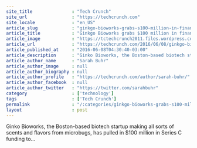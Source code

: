 ```yaml
---
site_title               : "Tech Crunch"
site_url                 : "https://techcrunch.com"
site_locale              : "en_US"
article_slug             : "ginkgo-bioworks-grabs-s100-million-in-financing-to-buy-a-whole-lot-of-synthetic-dna"
article_title            : "Ginkgo Bioworks grabs $100 million in financing to buy a whole lot of synthetic DNA"
article_image            : "https://tctechcrunch2011.files.wordpress.com/2016/06/unspecified.jpg?w=764&h=400&crop=1"
article_url              : "https://techcrunch.com/2016/06/08/ginkgo-bioworks-grabs-100-million-in-financing-to-buy-a-whole-lot-of-synthetic-dna/"
article_published_at     : "2016-06-08T04:30:40-03:00"
article_description      : "Ginko Bioworks, the Boston-based biotech startup making all sorts of scents and flavors from microbugs, has pulled in $100 million in Series C funding to..."
article_author_name      : "Sarah Buhr"
article_author_image     : null
article_author_biography : null
article_author_profile   : "https://techcrunch.com/author/sarah-buhr/"
article_author_facebook  : null
article_author_twitter   : "https://twitter.com/sarahbuhr"
category                 : ['technology']
tags                     : ['Tech Crunch']
permalink                : "/:categories/ginkgo-bioworks-grabs-s100-million-in-financing-to-buy-a-whole-lot-of-synthetic-dna/"
layout                   : post
---
```


Ginko Bioworks, the Boston-based biotech startup making all sorts of scents and flavors from microbugs, has pulled in $100 million in Series C funding to...
